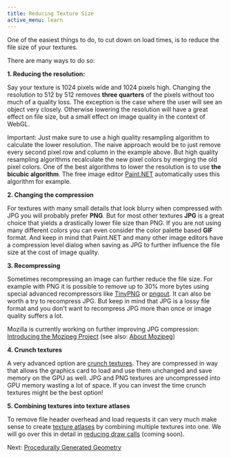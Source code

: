 ```yaml
---
title: Reducing Texture Size
active_menu: learn
---
```


One of the easiest things to do, to cut down on load times, is to reduce the file size of your textures.

There are many ways to do so:

**1. Reducing the resolution:**

Say your texture is 1024 pixels wide and 1024 pixels high. Changing the resolution to 512 by 512 removes **three quarters** of the pixels without too much of a quality loss.
The exception is the case where the user will see an object very closely. Otherwise lowering the resolution will have a great effect on file size, but a small effect on image quality in the context of WebGL.

Important: Just make sure to use a high quality resampling algorithm to calculate the lower resolution. The naive approach would be to just remove every second pixel row and column in the example above. But high quality resampling algorithms recalculate the new pixel colors by merging the old pixel colors. One of the best algorithms to lower the resolution is to use **the bicubic algorithm**. The free image editor [Paint.NET](http://www.getpaint.net) automatically uses this algorithm for example.

**2. Changing the compression**

For textures with many small details that look blurry when compressed with JPG you will probably prefer **PNG**. But for most other textures **JPG** is a great choice that yields a drastically lower file size than PNG. If you are not using many different colors you can even consider the color palette based **GIF** format. And keep in mind that Paint.NET and many other image editors have a compression level dialog when saving as JPG to further influence the file size at the cost of image quality.

**3. Recompressing**

Sometimes recompressing an image can further reduce the file size. For example with PNG it is possible to remove up to 30% more bytes using special advanced recompressors like [TinyPNG](https://tinypng.com/) or [pngout](http://advsys.net/ken/utils.htm). It can also be worth a try to recompress JPG. But keep in mind that JPG is a lossy file format and you don't want to recompress JPG more than once or image quality suffers a lot.

Mozilla is currently working on further improving JPG compression: [Introducing the Mozjpeg Project](https://blog.mozilla.org/research/2014/03/05/introducing-the-mozjpeg-project/) (see also: [About Mozjpeg](http://www.libjpeg-turbo.org/About/Mozjpeg))


**4. Crunch textures**

A very advanced option are [crunch textures](http://code.google.com/p/crunch/). They are compressed in  way that allows the graphics card to load and use them unchanged and save memory on the GPU as well. JPG and PNG textures are uncompressed into GPU memory wasting a lot of space. If you can invest the time crunch textures might be the best option!

**5. Combining textures into texture atlases**

To remove file header overhead and load requests it can very much make sense to create [texture atlases](http://en.wikipedia.org/wiki/Texture_atlas) by combining multiple textures into one. We will go over this in detail in [reducing draw calls](#) (coming soon).

Next: [Procedurally Generated Geometry](../procedurally-generated-geometry/)
